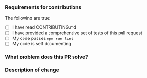 ### Requirements for contributions

<!--
Please tick the following to ensure you've followed our contribution guidelines.
-->

The following are true:
- [ ] I have read CONTRIBUTING.md
- [ ] I have provided a comprehensive set of tests of this pull request
- [ ] My code passes `npm run lint`
- [ ] My code is self documenting

### What problem does this PR solve?

<!--
In as much detail, please describe what the goal of this PR is. Please leave out all implementation detail here. This should be the Why
-->

### Description of change

<!--
In as much detail, please describe how this PR achieves the goal you've described above. This is the How
-->

